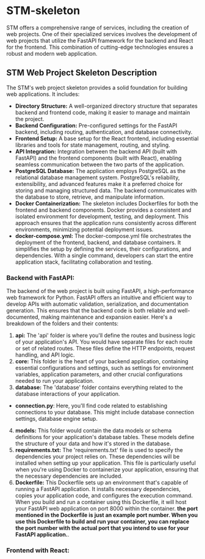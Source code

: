 # STM-skeleton
STM offers a comprehensive range of services, including the creation of web projects. One of their specialized services involves the development of web projects that utilize the FastAPI framework for the backend and React for the frontend. This combination of cutting-edge technologies ensures a robust and modern web application.

## STM Web Project Skeleton Description
The STM's web project skeleton provides a solid foundation for building web applications. It includes:
* **Directory Structure:** A well-organized directory structure that separates backend and frontend code, making it easier to manage and maintain the project.
* **Backend Configuration:** Pre-configured settings for the FastAPI backend, including routing, authentication, and database connectivity.
* **Frontend Setup:** A base setup for the React frontend, including essential libraries and tools for state management, routing, and styling.
* **API Integration:** Integration between the backend API (built with FastAPI) and the frontend components (built with React), enabling seamless communication between the two parts of the application.
* **PostgreSQL Database:** The application employs PostgreSQL as the relational database management system. PostgreSQL's reliability, extensibility, and advanced features make it a preferred choice for storing and managing structured data. The backend communicates with the database to store, retrieve, and manipulate information.
* **Docker Containerization:** The skeleton includes Dockerfiles for both the frontend and backend components. Docker provides a consistent and isolated environment for development, testing, and deployment. This approach ensures that the application runs consistently across different environments, minimizing potential deployment issues.
* **docker-compose.yml:** The docker-compose.yml file orchestrates the deployment of the frontend, backend, and database containers. It simplifies the setup by defining the services, their configurations, and dependencies. With a single command, developers can start the entire application stack, facilitating collaboration and testing.

### Backend with FastAPI:
The backend of the web project is built using FastAPI, a high-performance web framework for Python. FastAPI offers an intuitive and efficient way to develop APIs with automatic validation, serialization, and documentation generation. This ensures that the backend code is both reliable and well-documented, making maintenance and expansion easier. Here's a breakdown of the folders and their contents:

1. **api:** The 'api' folder is where you'll define the routes and business logic of your application's API. You would have separate files for each route or set of related routes. These files define the HTTP endpoints, request handling, and API logic.
2. **core:** This folder is the heart of your backend application, containing essential configurations and settings, such as settings for environment variables, application parameters, and other crucial configurations needed to run your application.
3. **database:** The 'database' folder contains everything related to the database interactions of your application.
* **connection.py**: Here, you'll find code related to establishing connections to your database. This might include database connection settings, database engine setup.
4. **models:** This folder would contain the data models or schema definitions for your application's database tables. These models define the structure of your data and how it's stored in the database.
5. **requirements.txt:** The 'requirements.txt' file is used to specify the dependencies your project relies on. These dependencies will be installed when setting up your application. This file is particularly useful when you're using Docker to containerize your application, ensuring that the necessary dependencies are included.
6. **Dockerfile:** This Dockerfile sets up an environment that's capable of running a FastAPI application. It installs necessary dependencies, copies your application code, and configures the execution command. When you build and run a container using this Dockerfile, it will host your FastAPI web application on port 8000 within the container. **the port mentioned in the Dockerfile is just an example port number. When you use this Dockerfile to build and run your container, you can replace the port number with the actual port that you intend to use for your FastAPI application.**.

### Frontend with React:

